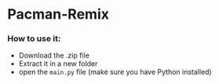 ﻿# Pacman-Remix

### How to use it:
- Download the .zip file
- Extract it in a new folder
- open the `main.py` file (make sure you have Python installed)
